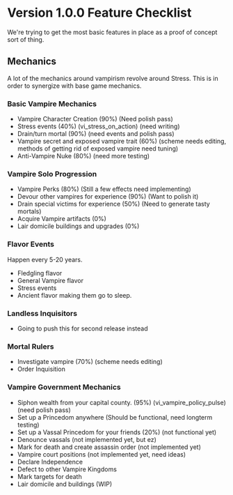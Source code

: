 ﻿# Version 1.0.0 Feature Checklist
We're trying to get the most basic features in place as a proof of concept sort of thing.

## Mechanics
A lot of the mechanics around vampirism revolve around Stress. This is in order to synergize with base game mechanics.

### Basic Vampire Mechanics
- Vampire Character Creation (90%) (Need polish pass)
- Stress events (40%) (vi_stress_on_action) (need writing)
- Drain/turn mortal (90%) (need events and polish pass)
- Vampire secret and exposed vampire trait (60%) (scheme needs editing, methods of getting rid of exposed vampire need tuning)
- Anti-Vampire Nuke (80%) (need more testing)

### Vampire Solo Progression
- Vampire Perks (80%) (Still a few effects need implementing)
- Devour other vampires for experience (90%) (Want to polish it)
- Drain special victims for experience (50%) (Need to generate tasty mortals)
- Acquire Vampire artifacts (0%)
- Lair domicile buildings and upgrades (0%)

### Flavor Events
Happen every 5-20 years.
- Fledgling flavor
- General Vampire flavor
- Stress events
- Ancient flavor making them go to sleep.

### Landless Inquisitors
- Going to push this for second release instead

### Mortal Rulers
- Investigate vampire (70%) (scheme needs editing)
- Order Inquisition

### Vampire Government Mechanics
- Siphon wealth from your capital county. (95%) (vi_vampire_policy_pulse) (need polish pass)
- Set up a Princedom anywhere (Should be functional, need longterm testing)
- Set up a Vassal Princedom for your friends (20%) (not functional yet)
- Denounce vassals (not implemented yet, but ez)
- Mark for death and create assassin order (not implemented yet)
- Vampire court positions (not implemented yet, need ideas)
- Declare Independence
- Defect to other Vampire Kingdoms
- Mark targets for death
- Lair domicile and buildings (WIP)
